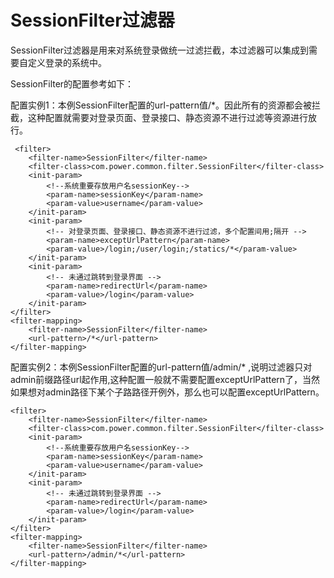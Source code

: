 # SessionFilter过滤器
SessionFilter过滤器是用来对系统登录做统一过滤拦截，本过滤器可以集成到需要自定义登录的系统中。

SessionFilter的配置参考如下：

配置实例1：本例SessionFilter配置的url-pattern值/*。因此所有的资源都会被拦截，这种配置就需要对登录页面、登录接口、静态资源不进行过滤等资源进行放行。

```
 <filter>
    <filter-name>SessionFilter</filter-name>
    <filter-class>com.power.common.filter.SessionFilter</filter-class>
    <init-param>
        <!--系统重要存放用户名sessionKey-->
        <param-name>sessionKey</param-name>
        <param-value>username</param-value>
    </init-param>
    <init-param>
        <!-- 对登录页面、登录接口、静态资源不进行过滤，多个配置间用;隔开 -->
        <param-name>exceptUrlPattern</param-name>
        <param-value>/login;/user/login;/statics/*</param-value>
    </init-param>
    <init-param>
        <!-- 未通过跳转到登录界面 -->
        <param-name>redirectUrl</param-name>
        <param-value>/login</param-value>
    </init-param>
</filter>
<filter-mapping>
    <filter-name>SessionFilter</filter-name>
    <url-pattern>/*</url-pattern>
</filter-mapping>
```

配置实例2：本例SessionFilter配置的url-pattern值/admin/* ,说明过滤器只对admin前缀路径url起作用,这种配置一般就不需要配置exceptUrlPattern了，当然如果想对admin路径下某个子路路径开例外，那么也可以配置exceptUrlPattern。
```
<filter>
    <filter-name>SessionFilter</filter-name>
    <filter-class>com.power.common.filter.SessionFilter</filter-class>
    <init-param>
        <!--系统重要存放用户名sessionKey-->
        <param-name>sessionKey</param-name>
        <param-value>username</param-value>
    </init-param>
    <init-param>
        <!-- 未通过跳转到登录界面 -->
        <param-name>redirectUrl</param-name>
        <param-value>/login</param-value>
    </init-param>
</filter>
<filter-mapping>
    <filter-name>SessionFilter</filter-name>
    <url-pattern>/admin/*</url-pattern>
</filter-mapping>
```
